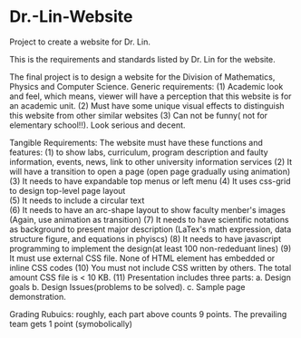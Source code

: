 # Dr.-Lin-Website
Project to create a website for Dr. Lin.


This is the requirements and standards listed by Dr. Lin for the website.

The final project is to design a website for the Division of Mathematics, Physics and Computer Science.
Generic requirements: 
(1) Academic look and feel, which means, viewer will have a perception that this website is for an academic unit. 
(2) Must have some unique visual effects to distinguish this website from other similar websites
(3) Can not be funny( not for elementary school!!). Look serious and decent. 


Tangible Requirements: 
The website must have these functions and features: 
(1) to show labs, curriculum, program description and faulty information, events, news, link to other university information services
(2) It will have a transition to open a page (open page gradually using animation)
(3) It needs to have expandable top menus or left menu 
(4) It uses css-grid to design top-level page layout  
(5) It needs to include a circular text  
(6) It needs to have an arc-shape layout to show  faculty menber's images 
      (Again, use animation as transition) 
(7) It needs to have scientific notations as background to present major description (LaTex's math expression, data structure figure, and equations in phyiscs)
(8) It needs to have javascript programming to implement the design(at least 100 non-rededuant lines)
(9) It must use external CSS file. None of HTML element has embedded or inline CSS codes
(10) You must not include CSS written by others. The total amount CSS file is < 10 KB. 
(11) Presentation includes three parts: a. Design goals b. Design Issues(problems to be solved). c. Sample page demonstration.

Grading Rubuics: roughly, each part above counts 9 points. The prevailing team gets 1 point (symobolically)
